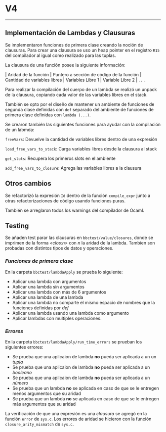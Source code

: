 # V4

---

## Implementación de Lambdas y Clausuras 

Se implementaron funciones de primera clase creando la noción de clausuras. Para crear una clausura se uso un heap pointer en el registro `R15` del compilador al igual como realizado para las tuplas. 

La clausura de una función posee la siguiente información:

| Aridad de la función | Puntero a sección de código de la función | Cantidad de variables libres | Variables Libre 1 | Variable Libre 2 | . . . 


Para realizar la compilación del cuerpo de un lambda se realizó un unpack de la clausura, copiando cada valor de las variables libres en el stack.

También se opto por el diseño de mantener un ambiente de funciones de segunda clase definidas con `def` separado del ambiente de funciones de primera clase definidas con `lambda (...)`.

Se crearon también las siguientes funciones para ayudar con la compilación de un labmda:

```freeVars```: Devuelve la cantidad de variables libres dentro de una expresión

```load_free_vars_to_stack```: Carga variables libres desde la clausura al stack

```get_slots```: Recupera los primeros slots en el ambiente

```add_free_vars_to_closure```: Agrega las variables libres a la clausura


## Otros cambios

Se refactorizó la expresión `Id` dentro de la función `compile_expr` junto a otras refactorizaciones de código usando funciones puras.

También se arreglaron todos los warnings del compilador de Ocaml.


## Testing

Se añaden test parar las clausuras en `bbctest/value/closures`, donde se imprimen de la forma *\<clos:n\>* con *n* la aridad de la lambda. Tambien son probadas con distintos tipos de datos y operaciones.

### *Funciones de primera clase*
En la carpeta `bbctest/lambdaApply` se prueba lo siguiente:
- Aplicar una lambda con argumentos
- Aplicar una lambda sin argumentos
- Aplicar una lambda con más de 6 argumentos
- Aplicar una lambda de una lambda
- Aplicar una lambda no comparte el mismo espacio de nombres que la funciones definidas por *def*
- Aplicar una lambda usando una lambda como argumento
- Aplicar lambdas con multiples operaciones.

### *Errores*
En la carpeta `bbctest/lambdaApply/run_time_errors` se prueban los siguientes errores:

- Se prueba que una aplicaion de lambda **no** pueda ser aplicada a un un *tupla*
- Se prueba que una aplicaion de lambda **no** pueda ser aplicada a un *booleano*
- Se prueba que una aplicaion de lambda **no** pueda ser aplicada a un *número*
- Se prueba que un lambda **no**  se aplicada en caso de que se le entregen menos argumentos que su aridad 
- Se prueba que un lambda **no** se aplicada en caso de que se le entregen más argumentos que su aridad 

La verificación de que una expresión es una *clausura* se agregó en la función `error` de `sys.c`. Los errores de aridad se hicieron con la función `closure_arity_mismatch` de `sys.c`.
